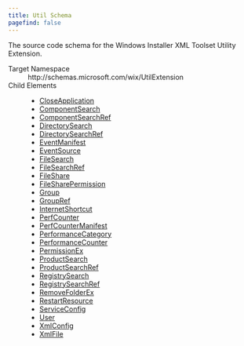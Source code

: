 ```yaml
---
title: Util Schema
pagefind: false
---
```

<p>             The source code schema for the Windows Installer XML Toolset Utility Extension.         </p>
<dl>
  <dt>Target Namespace</dt>
  <dd>http://schemas.microsoft.com/wix/UtilExtension</dd>
  <dt>Child Elements</dt>
  <dd>
    <ul>
      <li>
        <a href="./closeapplication" class="extension">CloseApplication</a>
      </li>
      <li>
        <a href="./componentsearch" class="extension">ComponentSearch</a>
      </li>
      <li>
        <a href="./componentsearchref" class="extension">ComponentSearchRef</a>
      </li>
      <li>
        <a href="./directorysearch" class="extension">DirectorySearch</a>
      </li>
      <li>
        <a href="./directorysearchref" class="extension">DirectorySearchRef</a>
      </li>
      <li>
        <a href="./eventmanifest" class="extension">EventManifest</a>
      </li>
      <li>
        <a href="./eventsource" class="extension">EventSource</a>
      </li>
      <li>
        <a href="./filesearch" class="extension">FileSearch</a>
      </li>
      <li>
        <a href="./filesearchref" class="extension">FileSearchRef</a>
      </li>
      <li>
        <a href="./fileshare" class="extension">FileShare</a>
      </li>
      <li>
        <a href="./filesharepermission" class="extension">FileSharePermission</a>
      </li>
      <li>
        <a href="./group" class="extension">Group</a>
      </li>
      <li>
        <a href="./groupref" class="extension">GroupRef</a>
      </li>
      <li>
        <a href="./internetshortcut" class="extension">InternetShortcut</a>
      </li>
      <li>
        <a href="./perfcounter" class="extension">PerfCounter</a>
      </li>
      <li>
        <a href="./perfcountermanifest" class="extension">PerfCounterManifest</a>
      </li>
      <li>
        <a href="./performancecategory" class="extension">PerformanceCategory</a>
      </li>
      <li>
        <a href="./performancecounter" class="extension">PerformanceCounter</a>
      </li>
      <li>
        <a href="./permissionex" class="extension">PermissionEx</a>
      </li>
      <li>
        <a href="./productsearch" class="extension">ProductSearch</a>
      </li>
      <li>
        <a href="./productsearchref" class="extension">ProductSearchRef</a>
      </li>
      <li>
        <a href="./registrysearch" class="extension">RegistrySearch</a>
      </li>
      <li>
        <a href="./registrysearchref" class="extension">RegistrySearchRef</a>
      </li>
      <li>
        <a href="./removefolderex" class="extension">RemoveFolderEx</a>
      </li>
      <li>
        <a href="./restartresource" class="extension">RestartResource</a>
      </li>
      <li>
        <a href="./serviceconfig" class="extension">ServiceConfig</a>
      </li>
      <li>
        <a href="./user" class="extension">User</a>
      </li>
      <li>
        <a href="./xmlconfig" class="extension">XmlConfig</a>
      </li>
      <li>
        <a href="./xmlfile" class="extension">XmlFile</a>
      </li>
    </ul>
  </dd>
</dl>
